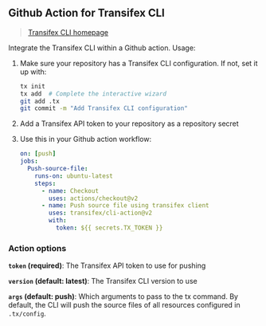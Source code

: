 ## Github Action for Transifex CLI

> [Transifex CLI homepage](https://github.com/transifex/cli)

Integrate the Transifex CLI within a Github action. Usage:

1. Make sure your repository has a Transifex CLI configuration. If not, set it
   up with:

   ```sh
   tx init
   tx add  # Complete the interactive wizard
   git add .tx
   git commit -m "Add Transifex CLI configuration"
   ```

2. Add a Transifex API token to your repository as a repository secret

3. Use this in your Github action workflow:

   ```yaml
   on: [push]
   jobs:
     Push-source-file:
       runs-on: ubuntu-latest
       steps:
         - name: Checkout
           uses: actions/checkout@v2
         - name: Push source file using transifex client
           uses: transifex/cli-action@v2
           with:
             token: ${{ secrets.TX_TOKEN }}
   ```

### Action options

**`token` (required)**: The Transifex API token to use for pushing

**`version` (default: latest)**: The Transifex CLI version to use

**`args` (default: push)**: Which arguments to pass to the tx command. By
default, the CLI will push the source files of all resources configured in
`.tx/config`.

